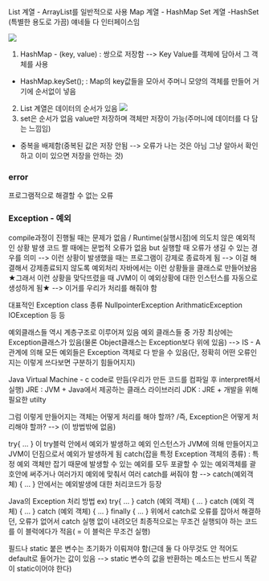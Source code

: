 List 계열 - ArrayList를 일반적으로 사용
Map 계열 - HashMap
Set 계열 -HashSet (특별한 용도로 가끔)
얘네들 다 인터페이스임

![](Pasted%20image%2020231014200053.png)
1. HashMap - (key, value) : 쌍으로 저장함 --> Key Value를 객체에 담아서 그 객체를 사용
- HashMap.keySet(); : Map의 key값들을 모아서 주머니 모양의 객체를 만들어 거기에 순서없이 넣음
2. List 계열은 데이터의 순서가 있음
![](Pasted%20image%2020231014200138.png)
3. set은 순서가 없음 value만 저장하며 객체만 저장이 가능(주머니에 데이터를 다 담는 느낌임)
- 중복을 배제함(중복된 값은 저장 안됨 --> 오류가 나는 것은 아님 그냥 알아서 확인하고 이미 있으면 저장을 안하는 것)

### error
프로그램적으로 해결할 수 없는 오류

### Exception - 예외
compile과정이 진행될 때는 문제가 없음 / Runtime(실행시점)에 의도치 않은 예외적인 상황 발생
코드 짤 때에는 문법적 오류가 없음 but 실행할 때 오류가 생길 수 있는 경우를 의미
--> 이런 상황이 발생했을 때는 프로그램이 강제로 종료하게 됨 
--> 이걸 해결해서 강제종료되지 않도록 예외처리
자바에서는 이런 상황들을 클래스로 만들어놨음
★그래서 이런 상황을 맞닥뜨렸을 때 JVM이 이 예외상황에 대한 인스턴스를 자동으로 생성하게 됨★
--> 이거를 우리가 처리를 해줘야 함

대표적인 Exception class 종류
NullpointerException
ArithmaticException
IOException
등 등

예외클래스들 역시 계층구조로 이루어져 있음
예외 클래스들 중 가장 최상에는 Exception클래스가 있음(물론 Object클래스는 Exception보다 위에 있음) --> IS - A 관계에 의해 모든 예외들은 Exception 객체로 다 받을 수 있음(단, 정확히 어떤 오류인지는 이렇게 쓰다보면 구분하기 힘들어지지)

Java Virtual Machine - c code로 만듬(우리가 만든 코드를 컴파일 후 interpret해서 실행)
JRE : JVM + Java에서 제공하는 클래스 라이브러리
JDK : JRE + 개발을 위해 필요한 utilty

그럼 이렇게 만들어지는 객체는 어떻게 처리를 해야 할까? /즉, Exception은 어떻게 처리해야 할까?
--> (이 방법밖에 없음)

try{ ... } 이 try블럭 안에서 예외가 발생하고 예외 인스턴스가 JVM에 의해 만들어지고 JVM이 던짐으로서 예외가 발생하게 됨
catch(잡을 특정 Exception 객체의 종류) : 특정 예외 객체만 잡기 때문에 발생할 수 있는 예외를 모두 포괄할 수 있는 예외객체를 괄호안에 써주거나 여러가지 예외에 맞춰서 여러 catch를 써줘야 함
--> catch(예외객체) { ... } 안에서는 예외발생에 대한 처리코드가 등장

Java의 Exception 처리 방법
ex) try{ ... } catch (예외 객체) { ... } catch (예외 객체) { ... } catch (예외 객체) { ... }
finally { ... } 위에서 catch로 오류를 잡아서 해결하던, 오류가 없어서 catch 실행 없이 내려오던 최종적으로는 무조건 실행되야 하는 코드를 이 블럭에다가 적음( = 이 블럭은 무조건 실행)

필드나 static 붙은 변수는 초기화가 이뤄져야 함(근데 둘 다 아무것도 안 적어도 default로 들어가는 값이 있음 --> static 변수의 값을 반환하는 메소드는 반드시 똑같이 static이어야 한다)
